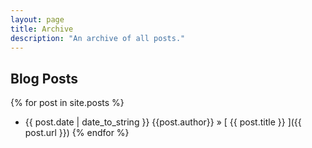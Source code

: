 ```yaml
---
layout: page
title: Archive
description: "An archive of all posts."
---
```

## Blog Posts

{% for post in site.posts %}
  * {{ post.date | date_to_string }} {{post.author}} &raquo; [ {{ post.title }} ]({{ post.url }})
{% endfor %}
